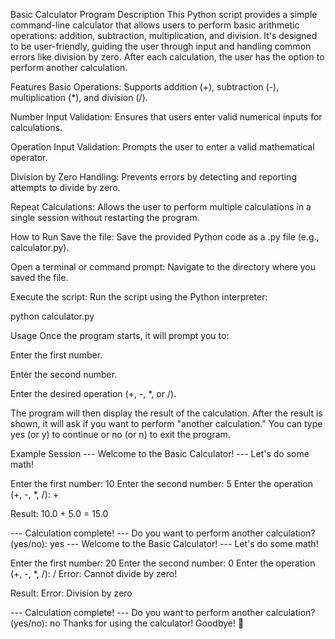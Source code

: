 Basic Calculator Program
Description
This Python script provides a simple command-line calculator that allows users to perform basic arithmetic operations: addition, subtraction, multiplication, and division. It's designed to be user-friendly, guiding the user through input and handling common errors like division by zero. After each calculation, the user has the option to perform another calculation.

Features
Basic Operations: Supports addition (+), subtraction (-), multiplication (*), and division (/).

Number Input Validation: Ensures that users enter valid numerical inputs for calculations.

Operation Input Validation: Prompts the user to enter a valid mathematical operator.

Division by Zero Handling: Prevents errors by detecting and reporting attempts to divide by zero.

Repeat Calculations: Allows the user to perform multiple calculations in a single session without restarting the program.

How to Run
Save the file: Save the provided Python code as a .py file (e.g., calculator.py).

Open a terminal or command prompt: Navigate to the directory where you saved the file.

Execute the script: Run the script using the Python interpreter:

python calculator.py

Usage
Once the program starts, it will prompt you to:

Enter the first number.

Enter the second number.

Enter the desired operation (+, -, *, or /).

The program will then display the result of the calculation. After the result is shown, it will ask if you want to perform "another calculation." You can type yes (or y) to continue or no (or n) to exit the program.

Example Session
--- Welcome to the Basic Calculator! ---
Let's do some math!

Enter the first number: 10
Enter the second number: 5
Enter the operation (+, -, *, /): +

Result: 10.0 + 5.0 = 15.0

--- Calculation complete! ---
Do you want to perform another calculation? (yes/no): yes
--- Welcome to the Basic Calculator! ---
Let's do some math!

Enter the first number: 20
Enter the second number: 0
Enter the operation (+, -, *, /): /
Error: Cannot divide by zero!

Result: Error: Division by zero

--- Calculation complete! ---
Do you want to perform another calculation? (yes/no): no
Thanks for using the calculator! Goodbye! 👋

